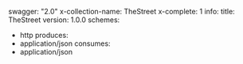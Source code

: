 swagger: "2.0"
x-collection-name: TheStreet
x-complete: 1
info:
  title: TheStreet
  version: 1.0.0
schemes:
- http
produces:
- application/json
consumes:
- application/json